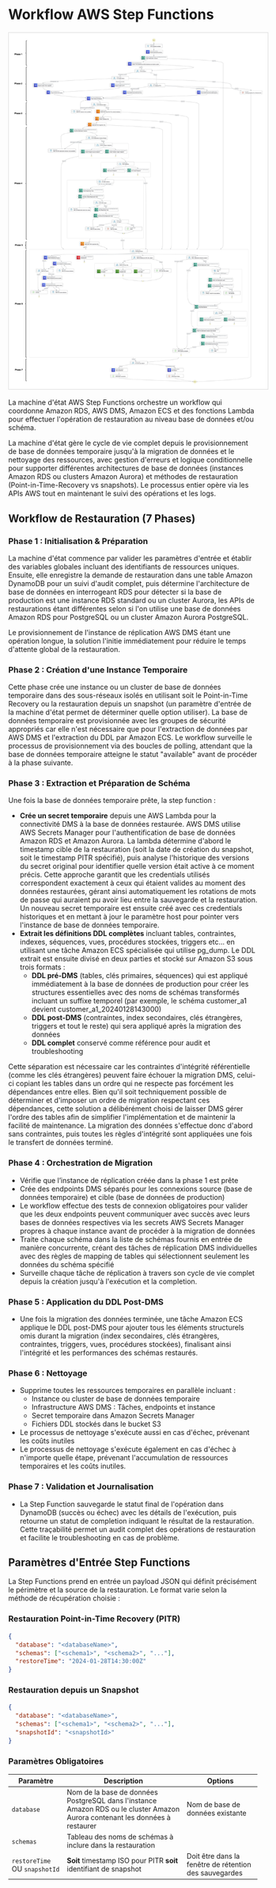 # Workflow AWS Step Functions

<picture>
  <img alt="AWS Step Functions Workflow" src="./architectures/stepfunctions.jpg" style="border: 1px solid #ddd; background-color: white; padding: 10px;" />
</picture>

La machine d'état AWS Step Functions orchestre un workflow qui coordonne Amazon RDS, AWS DMS, Amazon ECS et des fonctions Lambda pour effectuer l'opération de restauration au niveau base de données et/ou schéma.

La machine d'état gère le cycle de vie complet depuis le provisionnement de base de données temporaire jusqu'à la migration de données et le nettoyage des ressources, avec gestion d'erreurs et logique conditionnelle pour supporter différentes architectures de base de données (instances Amazon RDS ou clusters Amazon Aurora) et méthodes de restauration (Point-in-Time-Recovery vs snapshots). Le processus entier opère via les APIs AWS tout en maintenant le suivi des opérations et les logs.

## Workflow de Restauration (7 Phases)

### Phase 1 : Initialisation & Préparation
La machine d'état commence par valider les paramètres d'entrée et établir des variables globales incluant des identifiants de ressources uniques. Ensuite, elle enregistre la demande de restauration dans une table Amazon DynamoDB pour un suivi d'audit complet, puis détermine l'architecture de base de données en interrogeant RDS pour détecter si la base de production est une instance RDS standard ou un cluster Aurora, les APIs de restaurations étant différentes selon si l'on utilise une base de données Amazon RDS pour PostgreSQL ou un cluster Amazon Aurora PostgreSQL.

Le provisionnement de l'instance de réplication AWS DMS étant une opération longue, la solution l'initie immédiatement pour réduire le temps d'attente global de la restauration.

### Phase 2 : Création d'une Instance Temporaire

Cette phase crée une instance ou un cluster de base de données temporaire dans des sous-réseaux isolés en utilisant soit le Point-in-Time Recovery ou la restauration depuis un snapshot (un paramètre d'entrée de la machine d'état permet de déterminer quelle option utiliser). La base de données temporaire est provisionnée avec les groupes de sécurité appropriés car elle n'est nécessaire que pour l'extraction de données par AWS DMS et l'extraction du DDL par Amazon ECS. Le workflow surveille le processus de provisionnement via des boucles de polling, attendant que la base de données temporaire atteigne le statut "available" avant de procéder à la phase suivante.

### Phase 3 : Extraction et Préparation de Schéma
Une fois la base de données temporaire prête, la step function :
- **Crée un secret temporaire** depuis une AWS Lambda pour la connectivité DMS à la base de données restaurée. AWS DMS utilise AWS Secrets Manager pour l'authentification de base de données Amazon RDS et Amazon Aurora. La lambda détermine d'abord le timestamp cible de la restauration (soit la date de création du snapshot, soit le timestamp PITR spécifié), puis analyse l'historique des versions du secret original pour identifier quelle version était active à ce moment précis. Cette approche garantit que les credentials utilisés correspondent exactement à ceux qui étaient valides au moment des données restaurées, gérant ainsi automatiquement les rotations de mots de passe qui auraient pu avoir lieu entre la sauvegarde et la restauration. Un nouveau secret temporaire est ensuite créé avec ces credentials historiques et en mettant à jour le paramètre host pour pointer vers l'instance de base de données temporaire.
- **Extrait les définitions DDL complètes** incluant tables, contraintes, indexes, séquences, vues, procédures stockées, triggers etc... en utilisant une tâche Amazon ECS spécialisée qui utilise pg_dump. Le DDL extrait est ensuite divisé en deux parties et stocké sur Amazon S3 sous trois formats :
  - **DDL pré-DMS** (tables, clés primaires, séquences) qui est appliqué immédiatement à la base de données de production pour créer les structures essentielles avec des noms de schémas transformés incluant un suffixe temporel (par exemple, le schéma customer_a1 devient customer_a1_20240128143000)
  - **DDL post-DMS** (contraintes, index secondaires, clés étrangères, triggers et tout le reste) qui sera appliqué après la migration des données
  - **DDL complet** conservé comme référence pour audit et troubleshooting

Cette séparation est nécessaire car les contraintes d'intégrité référentielle (comme les clés étrangères) peuvent faire échouer la migration DMS, celui-ci copiant les tables dans un ordre qui ne respecte pas forcément les dépendances entre elles. Bien qu'il soit techniquement possible de déterminer et d'imposer un ordre de migration respectant ces dépendances, cette solution a délibérément choisi de laisser DMS gérer l'ordre des tables afin de simplifier l'implémentation et de maintenir la facilité de maintenance. La migration des données s'effectue donc d'abord sans contraintes, puis toutes les règles d'intégrité sont appliquées une fois le transfert de données terminé.

### Phase 4 : Orchestration de Migration
- Vérifie que l’instance de réplication créée dans la phase 1 est prête
- Crée des endpoints DMS séparés pour les connexions source (base de données temporaire) et cible (base de données de production)
- Le workflow effectue des tests de connexion obligatoires pour valider que les deux endpoints peuvent communiquer avec succès avec leurs bases de données respectives via les secrets AWS Secrets Manager propres à chaque instance avant de procéder à la migration de données
- Traite chaque schéma dans la liste de schémas fournis en entrée de manière concurrente, créant des tâches de réplication DMS individuelles avec des règles de mapping de tables qui sélectionnent seulement les données du schéma spécifié
- Surveille chaque tâche de réplication à travers son cycle de vie complet depuis la création jusqu'à l'exécution et la completion.

### Phase 5 : Application du DDL Post-DMS
- Une fois la migration des données terminée, une tâche Amazon ECS applique le DDL post-DMS pour ajouter tous les éléments structurels omis durant la migration (index secondaires, clés étrangères, contraintes, triggers, vues, procédures stockées), finalisant ainsi l'intégrité et les performances des schémas restaurés.

### Phase 6 : Nettoyage
- Supprime toutes les ressources temporaires en parallèle incluant :
  - Instance ou cluster de base de données temporaire
  - Infrastructure AWS DMS : Tâches, endpoints et instance
  - Secret temporaire dans Amazon Secrets Manager
  - Fichiers DDL stockés dans le bucket S3
- Le processus de nettoyage s'exécute aussi en cas d'échec, prévenant les coûts inutiles
- Le processus de nettoyage s'exécute également en cas d'échec à n'importe quelle étape, prévenant l'accumulation de ressources temporaires et les coûts inutiles.

### Phase 7 : Validation et Journalisation
- La Step Function sauvegarde le statut final de l'opération dans DynamoDB (succès ou échec) avec les détails de l'exécution, puis retourne un statut de completion indiquant le résultat de la restauration. Cette traçabilité permet un audit complet des opérations de restauration et facilite le troubleshooting en cas de problème.

## Paramètres d'Entrée Step Functions

La Step Functions prend en entrée un payload JSON qui définit précisément le périmètre et la source de la restauration. Le format varie selon la méthode de récupération choisie :

### Restauration Point-in-Time Recovery (PITR)
```json
{
  "database": "<databaseName>",
  "schemas": ["<schema1>", "<schema2>", "..."],
  "restoreTime": "2024-01-28T14:30:00Z"
}
```

### Restauration depuis un Snapshot
```json
{
  "database": "<databaseName>",
  "schemas": ["<schema1>", "<schema2>", "..."],
  "snapshotId": "<snapshotId>"
}
```

### Paramètres Obligatoires

| Paramètre | Description | Options |
|-----------|-------------|---------|
| `database` | Nom de la base de données PostgreSQL dans l'instance Amazon RDS ou le cluster Amazon Aurora contenant les données à restaurer | Nom de base de données existante |
| `schemas` | Tableau des noms de schémas à inclure dans la restauration | |
| `restoreTime` OU `snapshotId` | **Soit** timestamp ISO pour PITR **soit** identifiant de snapshot | Doit être dans la fenêtre de rétention des sauvegardes |

